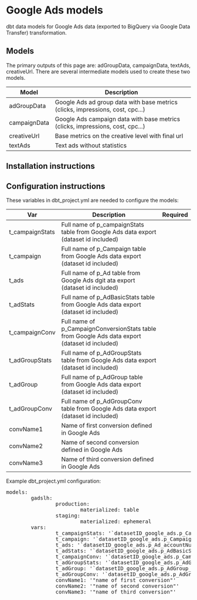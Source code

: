 <h1> Google Ads models </h1>

dbt data models for Google Ads data (exported to BigQuery via Google Data Transfer) transformation. 

<h2> Models </h2>
  
  The primary outputs of this page are: adGroupData, campaignData, textAds, creativeUrl. There are several intermediate models used to create these two models. 

| Model | Description |
|--|--|
| adGroupData | Google Ads ad group data with base metrics (clicks, impressions, cost, cpc...) |
| campaignData | Google Ads campaign data with base metrics (clicks, impressions, cost, cpc...) |
| creativeUrl| Base metrics on the creative level with final url |
| textAds | Text ads without statistics |

<h2> Installation instructions </h2>
  
<h2> Configuration instructions </h2>
  
  These variables in dbt_project.yml are needed to configure the models: 
  
  | Var | Description | Required |
|--|--|--|
| t_campaignStats | Full name of p_campaignStats table from Google Ads data export (dataset id included) |
| t_campaign| Full name of p_Campaign table from Google Ads data export (dataset id included) |
| t_ads | Full name of p_Ad table from Google Ads dgit ata export (dataset id included) |
| t_adStats | Full name of p_AdBasicStats table from Google Ads data export (dataset id included) |
| t_campaignConv | Full name of p_CampaignConversionStats table from Google Ads data export (dataset id included) |
| t_adGroupStats | Full name of p_AdGroupStats table from Google Ads data export (dataset id included) |
| t_adGroup | Full name of p_AdGroup table from Google Ads data export (dataset id included) |
| t_adGroupConv | Full name of p_AdGroupConv table from Google Ads data export (dataset id included) |
| convName1 | Name of first conversion defined in Google Ads |
| convName2 | Name of second conversion defined in Google Ads |
| convName3 | Name of third conversion defined in Google Ads |

Example dbt_project.yml configuration: 

<pre>
models:
        gadslh:
                production: 
                        materialized: table
                staging:
                        materialized: ephemeral
        vars: 
                t_campaignStats: '`datasetID_google_ads.p_CampaignStats_accountNumber`'
                t_campaign: '`datasetID_google_ads.p_Campaign_accountNumber`'
                t_ads: '`datasetID_google_ads.p_Ad_accountNumber`'
                t_adStats: '`datasetID_google_ads.p_AdBasicStats_accountNumber`'
                t_campaignConv: '`datasetID_google_ads.p_CampaignConversionStats_accountNumber`'
                t_adGroupStats: '`datasetID_google_ads.p_AdGroupStats_accountNumber`'
                t_adGroup: '`datasetID_google_ads.p_AdGroup_accountNumber`'
                t_adGroupConv: '`datasetID_google_ads.p_AdGroup_accountNumber`'
                convName1: '"name of first conversion"'
                convName2: '"name of second conversion"'
                convName3: '"name of third conversion"'
  </pre>
  

  
